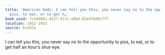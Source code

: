 ```yaml
---
title: 'American Gods: I can tell you this, you never say no to the opportunity to
  piss, to eat, or to get h…'
book_uuid: 7c440081-4527-417c-a9b4-82e5f8d6cfff
location: 1952-1953
source: kindle
---
```


I can tell you this, you never say no to the opportunity to piss, to eat, or to get half an hour’s shut-eye.